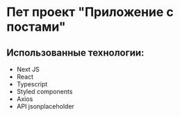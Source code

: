 # Пет проект "Приложение с постами"

## Использованные технологии:
- Next JS
- React
- Typescript
- Styled components
- Axios
- API jsonplaceholder

